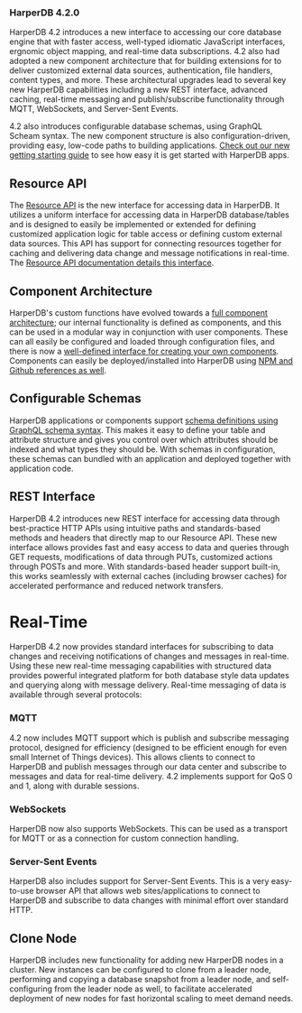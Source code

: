 ### HarperDB 4.2.0

HarperDB 4.2 introduces a new interface to accessing our core database engine that with faster access, well-typed idiomatic JavaScript interfaces, ergnomic object mapping, and real-time data subscriptions. 4.2 also had adopted a new component architecture that for building extensions for to deliver customized external data sources, authentication, file handlers, content types, and more. These architectural upgrades lead to several key new HarperDB capabilities including a new REST interface, advanced caching, real-time messaging and publish/subscribe functionality through MQTT, WebSockets, and Server-Sent Events.

4.2 also introduces configurable database schemas, using GraphQL Scheam syntax. The new component structure is also configuration-driven, providing easy, low-code paths to building applications. [Check out our new getting starting guide](../../getting-started/getting-started.md) to see how easy it is get started with HarperDB apps.

## Resource API
The [Resource API](../../reference/resource.md) is the new interface for accessing data in HarperDB. It utilizes a uniform interface for accessing data in HarperDB database/tables and is designed to easily be implemented or extended for defining customized application logic for table access or defining custom external data sources. This API has support for connecting resources together for caching and delivering data change and message notifications in real-time. The [Resource API documentation details this interface](../../reference/resource.md).

## Component Architecture
HarperDB's custom functions have evolved towards a [full component architecture](../../components/README.md); our internal functionality is defined as components, and this can be used in a modular way in conjunction with user components. These can all easily be configured and loaded through configuration files, and there is now a [well-defined interface for creating your own components](../../components/writing-extensions.md). Components can easily be deployed/installed into HarperDB using [NPM and Github references as well](../../components/installing.md).

## Configurable Schemas
HarperDB applications or components support [schema definitions using GraphQL schema syntax](../../reference/defining-schemas.md). This makes it easy to define your table and attribute structure and gives you control over which attributes should be indexed and what types they should be. With schemas in configuration, these schemas can bundled with an application and deployed together with application code.

## REST Interface
HarperDB 4.2 introduces new REST interface for accessing data through best-practice HTTP APIs using intuitive paths and standards-based methods and headers that directly map to our Resource API. These new interface allows provides fast and easy access to data and queries through GET requests, modifications of data through PUTs, customized actions through POSTs and more. With standards-based header support built-in, this works seamlessly with external caches (including browser caches) for accelerated performance and reduced network transfers.

# Real-Time
HarperDB 4.2 now provides standard interfaces for subscribing to data changes and receiving notifications of changes and messages in real-time. Using these new real-time messaging capabilities with structured data 
provides powerful integrated platform for both database style data updates and querying along with message delivery. Real-time messaging of data is available through several protocols:

### MQTT
4.2 now includes MQTT support which is publish and subscribe messaging protocol, designed for efficiency (designed to be efficient enough for even small Internet of Things devices). This allows clients to connect to HarperDB and publish messages through our data center and subscribe to messages and data for real-time delivery. 4.2 implements support for QoS 0 and 1, along with durable sessions.

### WebSockets
HarperDB now also supports WebSockets. This can be used as a transport for MQTT or as a connection for custom connection handling.

### Server-Sent Events
HarperDB also includes support for Server-Sent Events. This is a very easy-to-use browser API that allows web sites/applications to connect to HarperDB and subscribe to data changes with minimal effort over standard HTTP.

## Clone Node
HarperDB includes new functionality for adding new HarperDB nodes in a cluster. New instances can be configured to clone from a leader node, performing and copying a database snapshot from a leader node, and self-configuring from the leader node as well, to facilitate accelerated deployment of new nodes for fast horizontal scaling to meet demand needs.